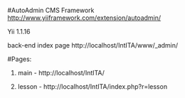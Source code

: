 #AutoAdmin CMS Framework http://www.yiiframework.com/extension/autoadmin/

Yii 1.1.16


back-end index page http://localhost/IntITA/www/_admin/

#Pages:

1. main - http://localhost/IntITA/

2. lesson - http://localhost/IntITA/index.php?r=lesson

